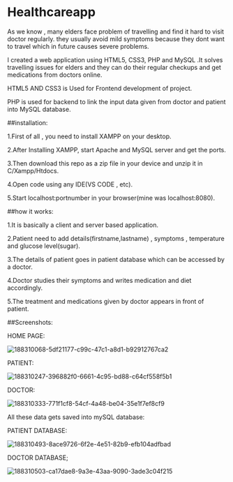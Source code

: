 # Healthcareapp
As we know , many elders face problem of travelling and find it hard to visit doctor regularly. they usually avoid mild symptoms because they dont want to travel which in future causes severe problems.

I created a web application using HTML5, CSS3, PHP and MySQL .It solves travelling issues for elders and they can do their regular checkups and get medications from doctors online.

HTML5 AND CSS3 is Used for Frontend development of project.

PHP is used for backend to link the input data given from doctor and patient into MySQL database.

##installation:

1.First of all , you need to install XAMPP on your desktop.

2.After Installing XAMPP, start Apache and MySQL server and get the ports.

3.Then download this repo as a zip file in your device and unzip it in C/Xampp/Htdocs.

4.Open code using any IDE(VS CODE , etc).

5.Start localhost:portnumber in your browser(mine was localhost:8080).

##how it works:

1.It is basically a client and server based application.

2.Patient need to add details(firstname,lastname) , symptoms , temperature and glucose 
level(sugar).

3.The details of patient goes in patient database which can be accessed by a doctor.

4.Doctor studies their symptoms and writes medication and diet accordingly.

5.The treatment and medications given by doctor appears in front of patient.

##Screenshots:


HOME PAGE:

![188310068-5df21177-c99c-47c1-a8d1-b92912767ca2](https://github.com/Sufiyanahmad7/Healthcare_app/assets/121075918/ae2b0aa6-41ba-4824-8cdd-2b15c346400b)

PATIENT:

![188310247-396882f0-6661-4c95-bd88-c64cf558f5b1](https://github.com/Sufiyanahmad7/Healthcare_app/assets/121075918/f42b97bf-82da-408a-88d4-02b3d11ab354)


DOCTOR:

![188310333-771f1cf8-54cf-4a48-be04-35e1f7ef8cf9](https://github.com/Sufiyanahmad7/Healthcare_app/assets/121075918/cdf74865-c71f-4468-bd44-fbd7a1cb3946)


All these data gets saved into mySQL database:

PATIENT DATABASE:

![188310493-8ace9726-6f2e-4e51-82b9-efb104adfbad](https://github.com/Sufiyanahmad7/Healthcare_app/assets/121075918/c051fb69-5e21-4e23-848b-4eac12b7796b)

DOCTOR DATABASE;

![188310503-ca17dae8-9a3e-43aa-9090-3ade3c04f215](https://github.com/Sufiyanahmad7/Healthcare_app/assets/121075918/1ac00751-7f35-41d0-9423-dd2e86ad4452)

